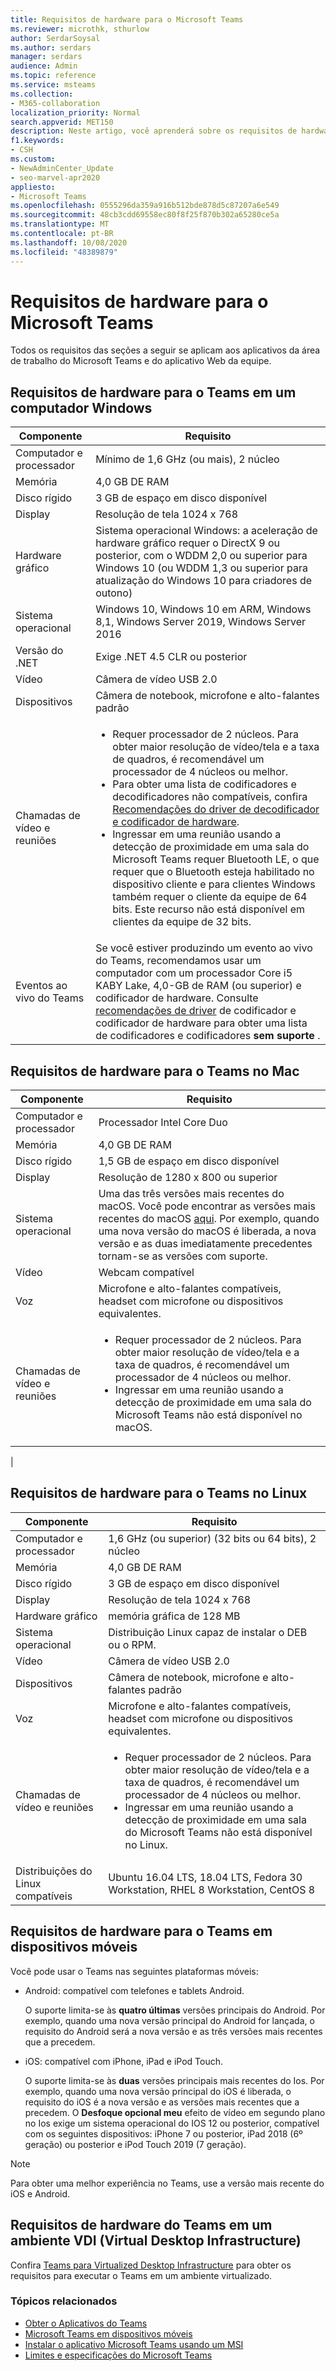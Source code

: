 ```yaml
---
title: Requisitos de hardware para o Microsoft Teams
ms.reviewer: microthk, sthurlow
author: SerdarSoysal
ms.author: serdars
manager: serdars
audience: Admin
ms.topic: reference
ms.service: msteams
ms.collection:
- M365-collaboration
localization_priority: Normal
search.appverid: MET150
description: Neste artigo, você aprenderá sobre os requisitos de hardware necessários para instalar e executar o Microsoft Teams.
f1.keywords:
- CSH
ms.custom:
- NewAdminCenter_Update
- seo-marvel-apr2020
appliesto:
- Microsoft Teams
ms.openlocfilehash: 0555296da359a916b512bde878d5c87207a6e549
ms.sourcegitcommit: 48cb3cdd69558ec80f8f25f870b302a65280ce5a
ms.translationtype: MT
ms.contentlocale: pt-BR
ms.lasthandoff: 10/08/2020
ms.locfileid: "48389879"
---
```

# <a name="hardware-requirements-for-microsoft-teams"></a>Requisitos de hardware para o Microsoft Teams

Todos os requisitos das seções a seguir se aplicam aos aplicativos da área de trabalho do Microsoft Teams e do aplicativo Web da equipe.

## <a name="hardware-requirements-for-teams-on-a-windows-pc"></a>Requisitos de hardware para o Teams em um computador Windows

| Componente | Requisito |
|---------|---------|
|Computador e processador    | Mínimo de 1,6 GHz (ou mais), 2 núcleo        |
|Memória     |    4,0 GB DE RAM     |
|Disco rígido    | 3 GB de espaço em disco disponível        |
|Display    |   Resolução de tela 1024 x 768 |
|Hardware gráfico |  Sistema operacional Windows: a aceleração de hardware gráfico requer o DirectX 9 ou posterior, com o WDDM 2,0 ou superior para Windows 10 (ou WDDM 1,3 ou superior para atualização do Windows 10 para criadores de outono)
|Sistema operacional  |    Windows 10, Windows 10 em ARM, Windows 8,1, Windows Server 2019, Windows Server 2016|
|Versão do .NET    |  Exige .NET 4.5 CLR ou posterior       |
|Vídeo    |  Câmera de vídeo USB 2.0       |
|Dispositivos    |   Câmera de notebook, microfone e alto-falantes padrão    |
|Chamadas de vídeo e reuniões|<ul><li>Requer processador de 2 núcleos. Para obter maior resolução de vídeo/tela e a taxa de quadros, é recomendável um processador de 4 núcleos ou melhor.</li> <li>Para obter uma lista de codificadores e decodificadores não compatíveis, confira [Recomendações do driver de decodificador e codificador de hardware](hardware-decoders-and-encoders.md).</li><li>Ingressar em uma reunião usando a detecção de proximidade em uma sala do Microsoft Teams requer Bluetooth LE, o que requer que o Bluetooth esteja habilitado no dispositivo cliente e para clientes Windows também requer o cliente da equipe de 64 bits. Este recurso não está disponível em clientes da equipe de 32 bits.</li></ul> |
|Eventos ao vivo do Teams | Se você estiver produzindo um evento ao vivo do Teams, recomendamos usar um computador com um processador Core i5 KABY Lake, 4,0-GB de RAM (ou superior) e codificador de hardware. Consulte [recomendações de driver](hardware-decoders-and-encoders.md) de codificador e codificador de hardware para obter uma lista de codificadores e codificadores **sem suporte** . |

## <a name="hardware-requirements-for-teams-on-a-mac"></a>Requisitos de hardware para o Teams no Mac

| Componente | Requisito |
|---------|---------|
|Computador e processador    | Processador Intel Core Duo |
|Memória     |   4,0 GB DE RAM      |
|Disco rígido    |   1,5 GB de espaço em disco disponível      |
|Display    | Resolução de 1280 x 800 ou superior    |
|Sistema operacional  |    Uma das três versões mais recentes do macOS. Você pode encontrar as versões mais recentes do macOS [aqui](https://support.apple.com/en-us/HT201260). Por exemplo, quando uma nova versão do macOS é liberada, a nova versão e as duas imediatamente precedentes tornam-se as versões com suporte.      |
|Vídeo  |    Webcam compatível      |
|Voz    |  Microfone e alto-falantes compatíveis, headset com microfone ou dispositivos equivalentes.       |
|Chamadas de vídeo e reuniões | <ul><li>Requer processador de 2 núcleos. Para obter maior resolução de vídeo/tela e a taxa de quadros, é recomendável um processador de 4 núcleos ou melhor. </li><li>Ingressar em uma reunião usando a detecção de proximidade em uma sala do Microsoft Teams não está disponível no macOS.</li></ul>
|

## <a name="hardware-requirements-for-teams-on-linux"></a>Requisitos de hardware para o Teams no Linux

| Componente | Requisito |
|---------|---------|
|Computador e processador    | 1,6 GHz (ou superior) (32 bits ou 64 bits), 2 núcleo        |
|Memória     |    4,0 GB DE RAM     |
|Disco rígido    | 3 GB de espaço em disco disponível        |
|Display    |   Resolução de tela 1024 x 768 |
|Hardware gráfico |  memória gráfica de 128 MB
|Sistema operacional  | Distribuição Linux capaz de instalar o DEB ou o RPM. |
|Vídeo    |  Câmera de vídeo USB 2.0       |
|Dispositivos    |   Câmera de notebook, microfone e alto-falantes padrão    |
|Voz    |  Microfone e alto-falantes compatíveis, headset com microfone ou dispositivos equivalentes.       |
|Chamadas de vídeo e reuniões | <ul><li>Requer processador de 2 núcleos. Para obter maior resolução de vídeo/tela e a taxa de quadros, é recomendável um processador de 4 núcleos ou melhor.</li><li>Ingressar em uma reunião usando a detecção de proximidade em uma sala do Microsoft Teams não está disponível no Linux.</li></ul>
|Distribuições do Linux compatíveis | Ubuntu 16.04 LTS, 18.04 LTS, Fedora 30 Workstation, RHEL 8 Workstation, CentOS 8

## <a name="hardware-requirements-for-teams-on-mobile-devices"></a>Requisitos de hardware para o Teams em dispositivos móveis

Você pode usar o Teams nas seguintes plataformas móveis:

- Android: compatível com telefones e tablets Android.

  O suporte limita-se às **quatro últimas** versões principais do Android. Por exemplo, quando uma nova versão principal do Android for lançada, o requisito do Android será a nova versão e as três versões mais recentes que a precedem.

- iOS: compatível com iPhone, iPad e iPod Touch.

  O suporte limita-se às **duas** versões principais mais recentes do Ios. Por exemplo, quando uma nova versão principal do iOS é liberada, o requisito do iOS é a nova versão e as versões mais recentes que a precedem. O **Desfoque opcional meu** efeito de vídeo em segundo plano no Ios exige um sistema operacional do IOS 12 ou posterior, compatível com os seguintes dispositivos: iPhone 7 ou posterior, iPad 2018 (6º geração) ou posterior e iPod Touch 2019 (7 geração).

> [!Note]
> Para obter uma melhor experiência no Teams, use a versão mais recente do iOS e Android.

## <a name="hardware-requirements-for-teams-in-a-virtual-desktop-infrastructure-vdi-environment"></a>Requisitos de hardware do Teams em um ambiente VDI (Virtual Desktop Infrastructure)

Confira [Teams para Virtualized Desktop Infrastructure](teams-for-vdi.md) para obter os requisitos para executar o Teams em um ambiente virtualizado.

### <a name="related-topics"></a>Tópicos relacionados

- [Obter o Aplicativos do Teams](get-clients.md)
- [Microsoft Teams em dispositivos móveis](https://support.office.com/article/Microsoft-Teams-on-mobile-devices-2ACBCF73-8FD4-4929-9B31-AE403B88C2D3)
- [Instalar o aplicativo Microsoft Teams usando um MSI](msi-deployment.md)
- [Limites e especificações do Microsoft Teams](limits-specifications-teams.md)
